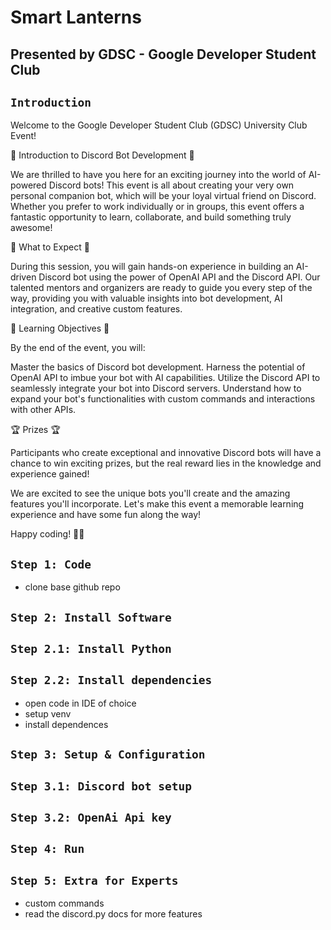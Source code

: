 # Smart Lanterns

## Presented by GDSC - Google Developer Student Club

## `Introduction`
Welcome to the Google Developer Student Club (GDSC) University Club Event!

🤖 Introduction to Discord Bot Development 🤖

We are thrilled to have you here for an exciting journey into the world of AI-powered Discord bots! This event is all about creating your very own personal companion bot, which will be your loyal virtual friend on Discord. Whether you prefer to work individually or in groups, this event offers a fantastic opportunity to learn, collaborate, and build something truly awesome!

🚀 What to Expect 🚀

During this session, you will gain hands-on experience in building an AI-driven Discord bot using the power of OpenAI API and the Discord API. Our talented mentors and organizers are ready to guide you every step of the way, providing you with valuable insights into bot development, AI integration, and creative custom features.

🎯 Learning Objectives 🎯

By the end of the event, you will:

Master the basics of Discord bot development.
Harness the potential of OpenAI API to imbue your bot with AI capabilities.
Utilize the Discord API to seamlessly integrate your bot into Discord servers.
Understand how to expand your bot's functionalities with custom commands and interactions with other APIs.

🏆 Prizes 🏆

Participants who create exceptional and innovative Discord bots will have a chance to win exciting prizes, but the real reward lies in the knowledge and experience gained!

We are excited to see the unique bots you'll create and the amazing features you'll incorporate. Let's make this event a memorable learning experience and have some fun along the way!

Happy coding! 🚀🤖

## `Step 1: Code`
- clone base github repo

## `Step 2: Install Software`

## `Step 2.1: Install Python`

## `Step 2.2: Install dependencies`
- open code in IDE of choice
- setup venv
- install dependences

## `Step 3: Setup & Configuration`

## `Step 3.1: Discord bot setup`

## `Step 3.2: OpenAi Api key`

## `Step 4: Run`

## `Step 5: Extra for Experts`
- custom commands
- read the discord.py docs for more features
